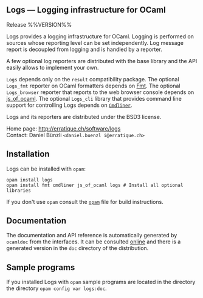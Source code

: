 Logs — Logging infrastructure for OCaml
-------------------------------------------------------------------------------
Release %%VERSION%%

Logs provides a logging infrastructure for OCaml. Logging is performed
on sources whose reporting level can be set independently. Log message
report is decoupled from logging and is handled by a reporter.

A few optional log reporters are distributed with the base library and
the API easily allows to implement your own.

`Logs` depends only on the `result` compatibility package. The
optional `Logs_fmt` reporter on OCaml formatters depends on [Fmt][1].
The optional `Logs_browser` reporter that reports to the web browser
console depends on [js_of_ocaml][2]. The optional `Logs_cli` library
that provides command line support for controlling Logs depends on
[`Cmdliner`][3].

Logs and its reporters are distributed under the BSD3 license.

[1]: http://ocsigen.org/js_of_ocaml/
[2]: http://erratique.ch/software/fmt
[3]: http://erratique.ch/software/cmdliner

Home page: http://erratique.ch/software/logs  
Contact: Daniel Bünzli `<daniel.buenzl i@erratique.ch>`

## Installation

Logs can be installed with `opam`:

    opam install logs
    opam install fmt cmdliner js_of_ocaml logs # Install all optional libraries

If you don't use `opam` consult the [`opam`](opam) file for build
instructions.

## Documentation

The documentation and API reference is automatically generated by
`ocamldoc` from the interfaces. It can be consulted [online][5]
and there is a generated version in the `doc` directory of the
distribution.

[5]: http://erratique.ch/software/logs/doc/

## Sample programs

If you installed Logs with `opam` sample programs are located in the directory
the directory `opam config var logs:doc`.


